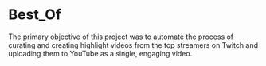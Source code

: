# Best_Of
 The primary objective of this project was to automate the process of curating and creating highlight videos from the top streamers on Twitch and uploading them to YouTube as a single, engaging video.
